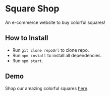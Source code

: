# Square Shop
An e-commerce website to buy colorful squares!
## How to Install
- Run `git clone repoUrl` to clone repo.
- Run `npm install` to install all dependencies.
- Run `npm start`.
## Demo
Shop our amazing colorful squares [here](https://oasaleh.github.io/square-shop/).
